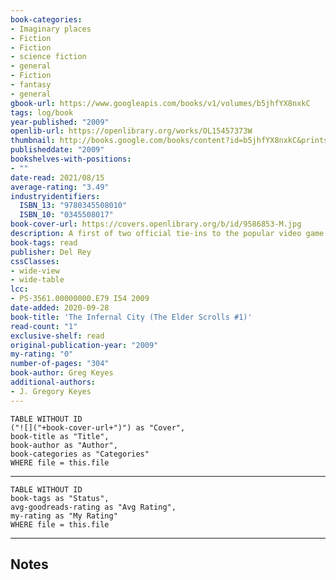 ```yaml
---
book-categories:
- Imaginary places
- Fiction
- Fiction
- science fiction
- general
- Fiction
- fantasy
- general
gbook-url: https://www.googleapis.com/books/v1/volumes/b5jhfYX8nxkC
tags: log/book
year-published: "2009"
openlib-url: https://openlibrary.org/works/OL15457373W
thumbnail: http://books.google.com/books/content?id=b5jhfYX8nxkC&printsec=frontcover&img=1&zoom=1&source=gbs_api
publisheddate: "2009"
bookshelves-with-positions:
- ""
date-read: 2021/08/15
average-rating: "3.49"
industryidentifiers:
  ISBN_13: "9780345508010"
  ISBN_10: "0345508017"
book-cover-url: https://covers.openlibrary.org/b/id/9586853-M.jpg
description: A first of two official tie-ins to the popular video game is a fantasy epic set deep in the game's world that relates a story that takes place after the events of the most recent game release, Oblivion. By the award-winning author of The Waterborn. Original. Video game tie-in.
book-tags: read
publisher: Del Rey
cssClasses:
- wide-view
- wide-table
lcc:
- PS-3561.00000000.E79 I54 2009
date-added: 2020-09-28
book-title: 'The Infernal City (The Elder Scrolls #1)'
read-count: "1"
exclusive-shelf: read
original-publication-year: "2009"
my-rating: "0"
number-of-pages: "304"
book-author: Greg Keyes
additional-authors:
- J. Gregory Keyes
---
```


```dataview
TABLE WITHOUT ID
("![]("+book-cover-url+")") as "Cover",
book-title as "Title",
book-author as "Author",
book-categories as "Categories"
WHERE file = this.file
```
---
```dataview
TABLE WITHOUT ID
book-tags as "Status",
avg-goodreads-rating as "Avg Rating",
my-rating as "My Rating"
WHERE file = this.file
```
---
## Notes


